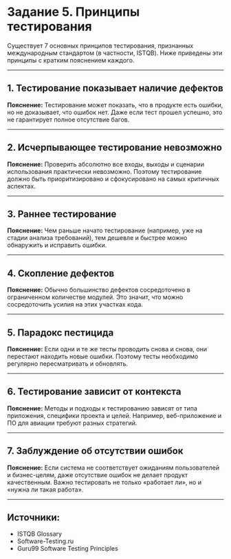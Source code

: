 # Задание 5. Принципы тестирования

Существует 7 основных принципов тестирования, признанных международным стандартом (в частности, ISTQB). Ниже приведены эти принципы с кратким пояснением каждого.

---

## 1. Тестирование показывает наличие дефектов
**Пояснение:** Тестирование может показать, что в продукте есть ошибки, но не доказывает, что ошибок нет. Даже если тест прошел успешно, это не гарантирует полное отсутствие багов.

---

## 2. Исчерпывающее тестирование невозможно
**Пояснение:** Проверить абсолютно все входы, выходы и сценарии использования практически невозможно. Поэтому тестирование должно быть приоритизировано и сфокусировано на самых критичных аспектах.

---

## 3. Раннее тестирование
**Пояснение:** Чем раньше начато тестирование (например, уже на стадии анализа требований), тем дешевле и быстрее можно обнаружить и исправить ошибки.

---

## 4. Скопление дефектов
**Пояснение:** Обычно большинство дефектов сосредоточено в ограниченном количестве модулей. Это значит, что можно сосредоточить усилия на этих участках кода.

---

## 5. Парадокс пестицида
**Пояснение:** Если одни и те же тесты проводить снова и снова, они перестают находить новые ошибки. Поэтому тесты необходимо регулярно пересматривать и обновлять.

---

## 6. Тестирование зависит от контекста
**Пояснение:** Методы и подходы к тестированию зависят от типа приложения, специфики проекта и целей. Например, веб-приложение и ПО для авиации требуют разных стратегий.

---

## 7. Заблуждение об отсутствии ошибок
**Пояснение:** Если система не соответствует ожиданиям пользователей и бизнес-целям, даже отсутствие ошибок не делает продукт качественным. Важно тестировать не только «работает ли», но и «нужна ли такая работа».

---

## Источники:
- ISTQB Glossary
- Software-Testing.ru
- Guru99 Software Testing Principles
